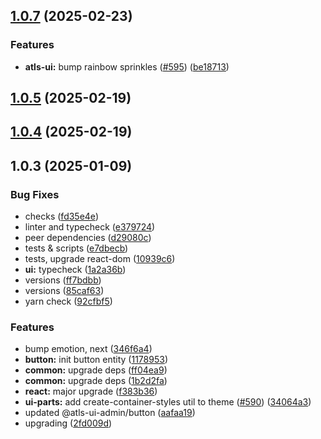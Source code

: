 

## [1.0.7](https://github.com/atls/hyperion/compare/@atls-ui-admin/button@1.0.5...@atls-ui-admin/button@1.0.7) (2025-02-23)


### Features


* **atls-ui:** bump rainbow sprinkles ([#595](https://github.com/atls/hyperion/issues/595)) ([be18713](https://github.com/atls/hyperion/commit/be1871351926c38605bbed4d7aa11a4759f80f3d))





## [1.0.5](https://github.com/atls/hyperion/compare/@atls-ui-admin/button@1.0.4...@atls-ui-admin/button@1.0.5) (2025-02-19)






## [1.0.4](https://github.com/atls/hyperion/compare/@atls-ui-admin/button@1.0.3...@atls-ui-admin/button@1.0.4) (2025-02-19)






## 1.0.3 (2025-01-09)


### Bug Fixes


* checks ([fd35e4e](https://github.com/atls/hyperion/commit/fd35e4e5ee760fed44fc51d0dfc1d3fffaa27a9c))
* linter and typecheck ([e379724](https://github.com/atls/hyperion/commit/e379724b7dbf3c8cba2b0b94647239b0b37c5fb8))
* peer dependencies ([d29080c](https://github.com/atls/hyperion/commit/d29080cb0950b04e65ab7755571e350d3450b4dd))
* tests & scripts ([e7dbecb](https://github.com/atls/hyperion/commit/e7dbecb12718ed243206a1ef92bbd4c45e026dbe))
* tests, upgrade react-dom ([10939c6](https://github.com/atls/hyperion/commit/10939c690d3e77953871294ff2168e8fdfa43dd3))
* **ui:** typecheck ([1a2a36b](https://github.com/atls/hyperion/commit/1a2a36b8baeececd0b929dcdb94da3d38ae8ad1e))
* versions ([ff7bdbb](https://github.com/atls/hyperion/commit/ff7bdbb281c9f6e732b06461a0c633c8cc010e46))
* versions ([85caf63](https://github.com/atls/hyperion/commit/85caf6367c3023d0aa50a1b44886d6f3d94ce6ec))
* yarn check ([92cfbf5](https://github.com/atls/hyperion/commit/92cfbf59a0ff41d018182b33e3c47d3c28e5a407))

### Features


* bump emotion, next ([346f6a4](https://github.com/atls/hyperion/commit/346f6a43978912f3be4b09031933ab2a572907b2))
* **button:** init button entity ([1178953](https://github.com/atls/hyperion/commit/1178953f70e8d775e301c49aa0601845f8f7e9aa))
* **common:** upgrade deps ([ff04ea9](https://github.com/atls/hyperion/commit/ff04ea97e10efa26d27a27c37337e5afc62e47bb))
* **common:** upgrade deps ([1b2d2fa](https://github.com/atls/hyperion/commit/1b2d2fac134ec0c834b9410dcf783d2a80278691))
* **react:** major upgrade ([f383b36](https://github.com/atls/hyperion/commit/f383b36618f9daa1b137b394de7a55a03bec25b4))
* **ui-parts:** add create-container-styles util to theme ([#590](https://github.com/atls/hyperion/issues/590)) ([34064a3](https://github.com/atls/hyperion/commit/34064a384192b781fd6d667857f568d4f42228a4))
* updated @atls-ui-admin/button ([aafaa19](https://github.com/atls/hyperion/commit/aafaa193665a9e32590a25c94f6175629de200d8))
* upgrading ([2fd009d](https://github.com/atls/hyperion/commit/2fd009d9b9fcf0440e865f48ad8571adda170de6))


